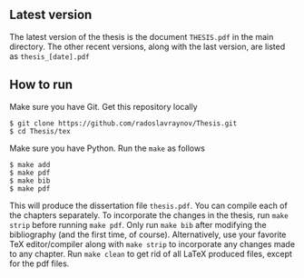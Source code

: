 ## Latest version

The latest version of the thesis is the document `THESIS.pdf` in the main directory.
The other recent versions, along with the last version, are listed as `thesis_[date].pdf`

## How to run

Make sure you have Git. Get this repository locally

    $ git clone https://github.com/radoslavraynov/Thesis.git
	$ cd Thesis/tex

Make sure you have Python. Run the `make` as follows

    $ make add
	$ make pdf
	$ make bib
	$ make pdf

This will produce the dissertation file `thesis.pdf`.
You can compile each of the chapters separately.
To incorporate the changes in the thesis, run `make strip` before running `make pdf`.
Only run `make bib` after modifying the bibliography (and the first time, of course).
Alternatively, use your favorite TeX editor/compiler along with
`make strip` to incorporate any changes made to any chapter.
Run `make clean` to get rid of all LaTeX produced files, except for the pdf files.